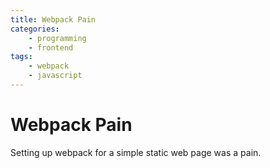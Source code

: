 ```yaml
---
title: Webpack Pain
categories:
    - programming
    - frontend
tags:
    - webpack
    - javascript
---
```


# Webpack Pain

Setting up webpack for a simple static web page was a pain.
